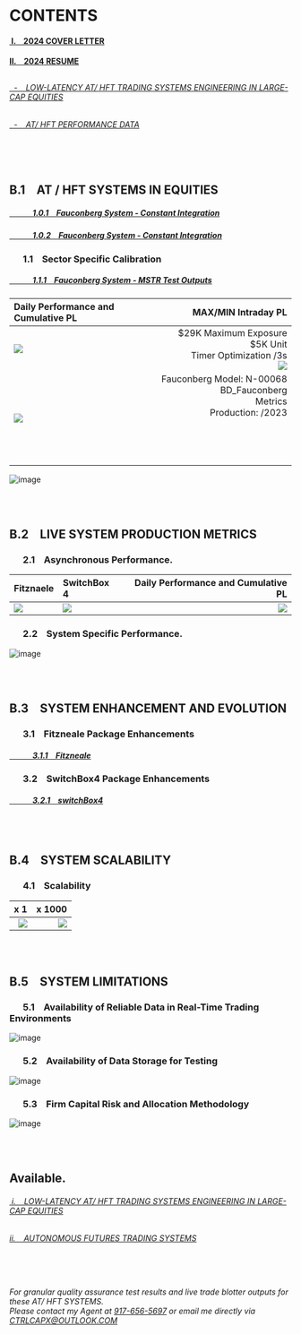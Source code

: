 <!-- see also: https://github.com/bdincerTrader/Fauconberg1/tree/main -->

[1]: [DAILY](https://github.com/bdincerTrader/Fauconberg1/assets/127531384/bdd5faf2-809f-43ac-9226-e6b5b89e1533)
[2]: [CUMULATIVE](https://github.com/user-attachments/assets/e1613bba-2aef-491f-b10a-e5f18843134d)

# CONTENTS

#### [&nbsp;I. &ensp; 2024 COVER LETTER ](https://github.com/user-attachments/files/17799543/2024.COVER.LETTER.pdf)

#### [II. &ensp; 2024 RESUME ](https://github.com/user-attachments/files/17799627/2024.RESUME.APPLICATION.FULL.pdf)

## <practical systems engineering>

###### [&nbsp; - &ensp; LOW-LATENCY AT/ HFT TRADING SYSTEMS ENGINEERING IN LARGE-CAP EQUITIES](https://github.com/CTRLcapX/2023-LARGE-CAP-AT/tree/main#10-system-development-for-at--hft-systems-in-equities)

###### [&nbsp; - &ensp; AT/ HFT PERFORMANCE DATA](https://github.com/bdincerTrader/outputTradeLogs/blob/main/README.md#new-controls-in-qa)


</br> </br>

## B.1 &ensp; AT / HFT SYSTEMS IN EQUITIES


##### [ &ensp; &ensp; 	&ensp; &ensp;  1.0.1	&ensp; Fauconberg System - Constant Integration](https://github.com/bdincerTrader/Live-Testing/blob/main/20230607.md)

##### [ &ensp; &ensp; 	&ensp; &ensp;  1.0.2	&ensp; Fauconberg System - Constant Integration](https://github.com/bdincerTrader/Live-Testing/blob/main/20230613.md)



### 	&ensp;	&ensp; 1.1	&ensp; Sector Specific Calibration

##### [ &ensp; &ensp; 	&ensp; &ensp;  1.1.1	&ensp; Fauconberg System - MSTR Test Outputs](https://github.com/user-attachments/files/17745464/submission-table-data.mstr.csv)

Daily Performance and Cumulative PL             |  MAX/MIN Intraday PL
:-------------------------|-------------------------:
![](https://github.com/user-attachments/assets/e1613bba-2aef-491f-b10a-e5f18843134d)  | $29K Maximum Exposure </br> $5K Unit </br> Timer Optimization /3s </br> ![](https://github.com/bdincerTrader/Fauconberg1/assets/127531384/bdd5faf2-809f-43ac-9226-e6b5b89e1533)
![](https://github.com/bdincerTrader/Fauconberg1/assets/127531384/4874ba69-9a10-4239-94ec-a9619f40bc05)  | Fauconberg Model: N-00068 BD_Fauconberg </br> Metrics </br> Production: /2023 </br> </br> </br> </br> </br>


![image](https://github.com/user-attachments/assets/7c5aea24-c1e2-485f-9d6d-303d0032beb1)



</br> </br>
## B.2 &ensp; LIVE SYSTEM PRODUCTION METRICS

### 	&ensp;	&ensp; 2.1	&ensp; Asynchronous Performance.


Fitznaele             |  SwitchBox 4  |  Daily Performance and Cumulative PL
:-------------------------|:-------------------------|-------------------------:
![](https://github.com/user-attachments/assets/9f357d7c-0c37-4399-828e-2263152c7860) |  ![](https://github.com/user-attachments/assets/7bef3ab2-8e11-447e-8e04-1bee0b0d431b) | ![](https://github.com/user-attachments/assets/5bcee63e-af75-412d-bdcf-2b9dc799ccbb)


### 	&ensp;	&ensp; 2.2	&ensp; System Specific Performance.

![image](https://github.com/bdincerTrader/Fauconberg1/assets/127531384/31047ad7-60de-4967-a92f-1233c0339eb0)

</br> </br>
## B.3 &ensp; SYSTEM ENHANCEMENT AND EVOLUTION

### 	&ensp;	&ensp; 3.1	&ensp; Fitzneale Package Enhancements

##### [ &ensp; &ensp; 	&ensp; &ensp;  3.1.1	&ensp; Fitzneale](https://github.com/bdincerTrader/Fauconberg1/files/12804126/fitznaele.SCRIPT.CHANGES.pdf)

### 	&ensp;	&ensp; 3.2	&ensp; SwitchBox4 Package Enhancements

##### [ &ensp; &ensp; 	&ensp; &ensp;  3.2.1	&ensp; switchBox4](https://github.com/bdincerTrader/Fauconberg1/files/12804180/ARCA4.SCRIPT.CHANGES.pdf)


</br> </br>
## B.4 &ensp; SYSTEM SCALABILITY

### 	&ensp;	&ensp; 4.1	&ensp; Scalability


x 1            |  x 1000
-------------------------:|-------------------------:
![](https://github.com/user-attachments/assets/a8fa3be0-fc0f-47af-b0e5-0b324ebd24d9) |  ![](https://github.com/user-attachments/assets/422fa7d2-b09e-4868-a23d-2327490b5d33)




</br> </br>
## B.5 &ensp; SYSTEM LIMITATIONS

### 	&ensp;	&ensp; 5.1	&ensp; Availability of Reliable Data in Real-Time Trading Environments

![image](https://github.com/user-attachments/assets/944b19e5-ac76-4b79-8be1-d629231394ad)

### 	&ensp;	&ensp; 5.2	&ensp; Availability of Data Storage for Testing

![image](https://github.com/bdincerTrader/Fauconberg1/assets/127531384/ec014751-cecd-4777-8396-5beca628d409)

### 	&ensp;	&ensp; 5.3	&ensp; Firm Capital Risk and Allocation Methodology

![image](https://github.com/user-attachments/assets/d29552b9-3cf6-4d72-baf7-8b66b105641c)

</br>



</br>

## Available.

###### [&nbsp;i. &ensp;  LOW-LATENCY AT/ HFT TRADING SYSTEMS ENGINEERING IN LARGE-CAP EQUITIES](https://github.com/CTRLcapX/2023-LARGE-CAP-AT/tree/main#10-system-development-for-at--hft-systems-in-equities)

###### [ii. &ensp;  AUTONOMOUS FUTURES TRADING SYSTEMS](https://github.com/CTRLcapX/Strategy-Metrics/blob/main/README.md#1-backtesting-outputs)


</br>


## <contact information>
###### For granular quality assurance test results and live trade blotter outputs for these AT/ HFT SYSTEMS. </br> Please contact my Agent at [917-656-5697](tel:19176565697) or email me directly via CTRLCAPX@OUTLOOK.COM
